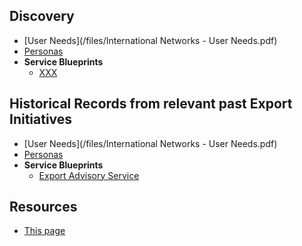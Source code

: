 
## Discovery
- [User Needs](/files/International Networks - User Needs.pdf)
- [Personas](/files/Scotland_PLC_Personas.pdf)
- **Service Blueprints**
  - [XXX](files/EAS_Bluprint.pdf)


## Historical Records from relevant past Export Initiatives
  - [User Needs](/files/International Networks - User Needs.pdf)
  - [Personas](/files/Scotland_PLC_Personas.pdf)
  - **Service Blueprints**
    - [Export Advisory Service](files/EAS_Bluprint.pdf)



## Resources
- [This page](https://scotentsd.github.io/export/)
